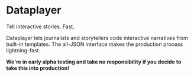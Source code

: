 # Dataplayer

Tell interactive stories. Fast.

Dataplayer lets journalists and storytellers code interactive narratives from built-in templates. The all-JSON interface makes the production process lightning-fast.

**We're in early alpha testing and take no responsibility if you decide to take this into production!**
